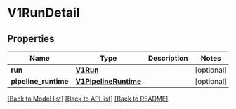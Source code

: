 # V1RunDetail

## Properties
Name | Type | Description | Notes
------------ | ------------- | ------------- | -------------
**run** | [**V1Run**](V1Run.md) |  | [optional] 
**pipeline_runtime** | [**V1PipelineRuntime**](V1PipelineRuntime.md) |  | [optional] 

[[Back to Model list]](../README.md#documentation-for-models) [[Back to API list]](../README.md#documentation-for-api-endpoints) [[Back to README]](../README.md)


